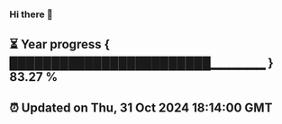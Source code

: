 ### Hi there 👋
⏳ Year progress { ████████████████████████▁▁▁▁▁▁ } 83.27 %
---
⏰ Updated on Thu, 31 Oct 2024 18:14:00 GMT
---
